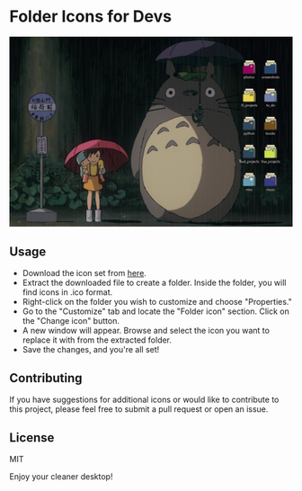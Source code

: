 # Folder Icons for Devs

![Folder Icons for Devs](img/desktop.png)

## Usage

- Download the icon set from [here](https://devicons.netlify.app).
- Extract the downloaded file to create a folder. Inside the folder, you will find icons in .ico format.
- Right-click on the folder you wish to customize and choose "Properties."
- Go to the "Customize" tab and locate the "Folder icon" section. Click on the "Change icon" button.
- A new window will appear. Browse and select the icon you want to replace it with from the extracted folder.
- Save the changes, and you're all set!


## Contributing

If you have suggestions for additional icons or would like to contribute to this project, please feel free to submit a pull request or open an issue.

## License

MIT


Enjoy your cleaner desktop!
